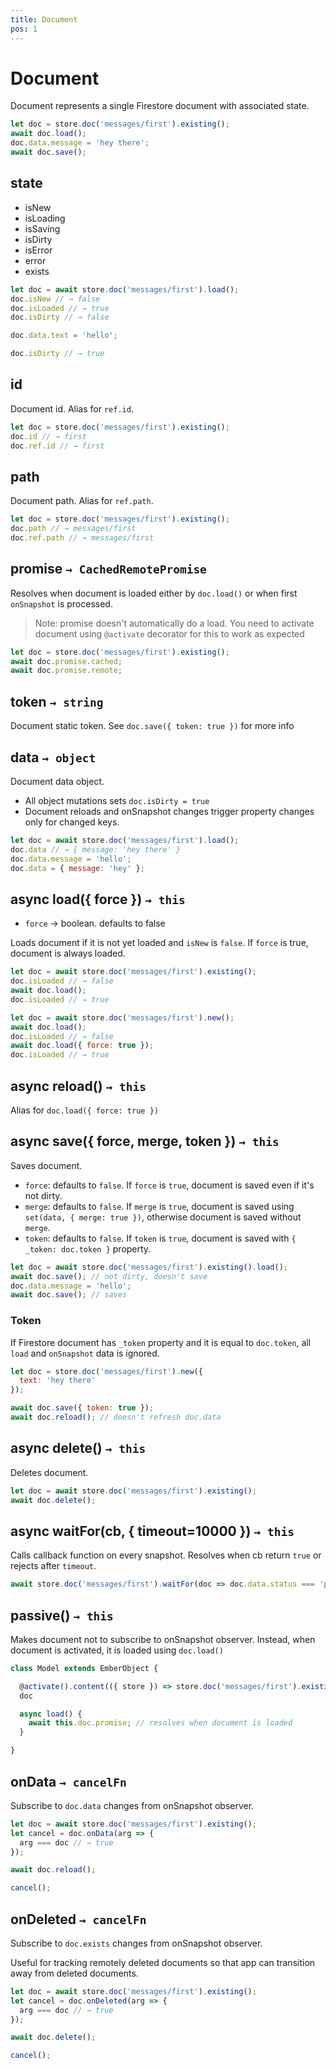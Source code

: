 ```yaml
---
title: Document
pos: 1
---
```


# Document

Document represents a single Firestore document with associated state.

``` javascript
let doc = store.doc('messages/first').existing();
await doc.load();
doc.data.message = 'hey there';
await doc.save();
```

## state

* isNew
* isLoading
* isSaving
* isDirty
* isError
* error
* exists

``` javascript
let doc = await store.doc('messages/first').load();
doc.isNew // → false
doc.isLoaded // → true
doc.isDirty // → false

doc.data.text = 'hello';

doc.isDirty // → true
```

## id

Document id. Alias for `ref.id`.

``` javascript
let doc = store.doc('messages/first').existing();
doc.id // → first
doc.ref.id // → first
```

## path

Document path. Alias for `ref.path`.

``` javascript
let doc = store.doc('messages/first').existing();
doc.path // → messages/first
doc.ref.path // → messages/first
```

## promise `→ CachedRemotePromise`

Resolves when document is loaded either by `doc.load()` or when first `onSnapshot` is processed.

> Note: promise doesn't automatically do a load. You need to activate document using `@activate` decorator for this to work as expected

``` javascript
let doc = store.doc('messages/first').existing();
await doc.promise.cached;
await doc.promise.remote;
```

## token `→ string`

Document static token. See `doc.save({ token: true })` for more info

## data `→ object`

Document data object.

* All object mutations sets `doc.isDirty = true`
* Document reloads and onSnapshot changes trigger property changes only for changed keys.

``` javascript
let doc = await store.doc('messages/first').load();
doc.data // → { message: 'hey there' }
doc.data.message = 'hello';
doc.data = { message: 'hey' };
```

## async load({ force }) `→ this`

* `force` → boolean. defaults to false

Loads document if it is not yet loaded and `isNew` is `false`. If `force` is true, document is always loaded.

``` javascript
let doc = await store.doc('messages/first').existing();
doc.isLoaded // → false
await doc.load();
doc.isLoaded // → true
```

``` javascript
let doc = await store.doc('messages/first').new();
await doc.load();
doc.isLoaded // → false
await doc.load({ force: true });
doc.isLoaded // → true
```

## async reload() `→ this`

Alias for `doc.load({ force: true })`

## async save({ force, merge, token }) `→ this`

Saves document.

* `force`: defaults to `false`. If `force` is `true`, document is saved even if it's not dirty.
* `merge`: defaults to `false`. If `merge` is `true`, document is saved using `set(data, { merge: true })`, otherwise document is saved without `merge`.
* `token`: defaults to `false`. If `token` is `true`, document is saved with `{ _token: doc.token }` property.

``` javascript
let doc = await store.doc('messages/first').existing().load();
await doc.save(); // not dirty, doesn't save
doc.data.message = 'hello';
await doc.save(); // saves
```

### Token

If Firestore document has `_token` property and it is equal to `doc.token`, all `load` and `onSnapshot` data is ignored.

``` javascript
let doc = store.doc('messages/first').new({
  text: 'hey there'
});

await doc.save({ token: true });
await doc.reload(); // doesn't refresh doc.data
```

## async delete() `→ this`

Deletes document.

``` javascript
let doc = await store.doc('messages/first').existing();
await doc.delete();
```

## async waitFor(cb, { timeout=10000 }) `→ this`

Calls callback function on every snapshot. Resolves when cb return `true` or rejects after `timeout`.

``` javascript
await store.doc('messages/first').waitFor(doc => doc.data.status === 'processed');
```

## passive() `→ this`

Makes document not to subscribe to onSnapshot observer. Instead, when document is activated, it is loaded using `doc.load()`

``` javascript
class Model extends EmberObject {

  @activate().content(({ store }) => store.doc('messages/first').existing().passive())
  doc

  async load() {
    await this.doc.promise; // resolves when document is loaded
  }

}
```

## onData `→ cancelFn`

Subscribe to `doc.data` changes from onSnapshot observer.

``` javascript
let doc = await store.doc('messages/first').existing();
let cancel = doc.onData(arg => {
  arg === doc // → true
});

await doc.reload();

cancel();
```

## onDeleted `→ cancelFn`

Subscribe to `doc.exists` changes from onSnapshot observer.

Useful for tracking remotely deleted documents so that app can transition away from deleted documents.

``` javascript
let doc = await store.doc('messages/first').existing();
let cancel = doc.onDeleted(arg => {
  arg === doc // → true
});

await doc.delete();

cancel();
```
